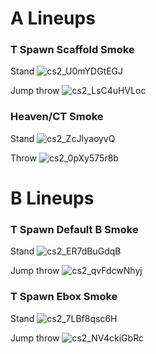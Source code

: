 # A Lineups

### T Spawn Scaffold Smoke

Stand
![cs2_U0mYDGtEGJ](https://github.com/suuift/cs2lineups/assets/107600747/a0c7fe85-bc7c-4966-ac0b-3eef083fec1f)

Jump throw
![cs2_LsC4uHVLoc](https://github.com/suuift/cs2lineups/assets/107600747/ca20714a-eea4-4269-8e6d-2b608669c8d2)


### Heaven/CT Smoke

Stand
![cs2_ZcJIyaoyvQ](https://github.com/suuift/cs2lineups/assets/107600747/d9186c28-05c8-40ed-8183-c1388d8d3182)

Throw
![cs2_0pXy575r8b](https://github.com/suuift/cs2lineups/assets/107600747/37fbeaac-f01d-4686-8c1d-3e3e3cf31334)


# B Lineups

### T Spawn Default B Smoke

Stand
![cs2_ER7dBuGdqB](https://github.com/suuift/cs2lineups/assets/107600747/d321e13b-5fad-4b9e-b087-97c6342ece9a)

Jump throw
![cs2_qvFdcwNhyj](https://github.com/suuift/cs2lineups/assets/107600747/3b66afba-0078-4757-9104-92257d50b07e)

### T Spawn Ebox Smoke

Stand
![cs2_7LBf8qsc6H](https://github.com/suuift/cs2lineups/assets/107600747/daf0b222-92e5-4e9c-9dbb-1395bcaec0f0)

Jump throw
![cs2_NV4ckiGbRc](https://github.com/suuift/cs2lineups/assets/107600747/9df3df44-12ff-4777-b786-482d3dc4efa4)
